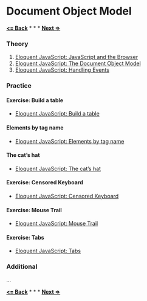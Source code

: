 # Document Object Model

**[<= Back](../00-how-browsers-work/how-browsers-work.md)**		*	*	*	**[Next =>](../02-basic-html-css-jquery/basic-html-css-jquery.md)**

### Theory

1. [Eloquent JavaScript: JavaScript and the Browser](http://eloquentjavascript.net/12_browser.html)
1. [Eloquent JavaScript: The Document Object Model](http://eloquentjavascript.net/13_dom.html)
1. [Eloquent JavaScript: Handling Events](http://eloquentjavascript.net/14_event.html)

### Practice

#### Exercise: Build a table

* [Eloquent JavaScript: Build a table](http://eloquentjavascript.net/13_dom.html#h_g/5UC3zznV)

#### Elements by tag name

* [Eloquent JavaScript: Elements by tag name](http://eloquentjavascript.net/13_dom.html#h_VSftnyRTsV)

#### The cat’s hat

* [Eloquent JavaScript: The cat’s hat](http://eloquentjavascript.net/13_dom.html#h_ye4Ws9YmoI)

#### Exercise: Censored Keyboard

* [Eloquent JavaScript: Censored Keyboard](http://eloquentjavascript.net/14_event.html#h_Lhbs8f7VGD)

#### Exercise: Mouse Trail

* [Eloquent JavaScript: Mouse Trail](http://eloquentjavascript.net/14_event.html#h_NOgRH0Y9st)

#### Exercise: Tabs

* [Eloquent JavaScript: Tabs](http://eloquentjavascript.net/14_event.html#h_Kk1WKx2anJ)

### Additional

...

**[<= Back](../00-how-browsers-work/how-browsers-work.md)**		*	*	*	**[Next =>](../02-basic-html-css-jquery/basic-html-css-jquery.md)**

